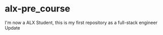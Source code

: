 # alx-pre_course
I'm now a ALX Student, this is my first repository as a full-stack engineer
Update
